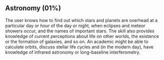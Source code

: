 ## Astronomy (01%)
The user knows how to find out which stars and planets are overhead at a particular day or hour of the day or night, when eclipses and meteor showers occur, and the names of important stars. The skill also provides knowledge of current perceptions about life on other worlds, the existence or the formation of galaxies, and so on. An academic might be able to calculate orbits, discuss stellar life cycles and (in the modern day), have knowledge of infrared astronomy or long-baseline interferometry.